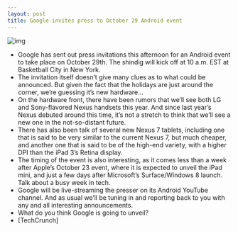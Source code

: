 ```yaml
---
layout: post
title: Google invites press to October 29 Android event
---
```

![img](http://media.idownloadblog.com/wp-content/uploads/2012/10/google-play.jpg)
* Google has sent out press invitations this afternoon for an Android event to take place on October 29th. The shindig will kick off at 10 a.m. EST at Basketball City in New York.
* The invitation itself doesn’t give many clues as to what could be announced. But given the fact that the holidays are just around the corner, we’re guessing it’s new hardware…
* On the hardware front, there have been rumors that we’ll see both LG and Sony-flavored Nexus handsets this year. And since last year’s Nexus debuted around this time, it’s not a stretch to think that we’ll see a new one in the not-so-distant future.
* There has also been talk of several new Nexus 7 tablets, including one that is said to be very similar to the current Nexus 7, but much cheaper, and another one that is said to be of the high-end variety, with a higher DPI than the iPad 3’s Retina display.
* The timing of the event is also interesting, as it comes less than a week after Apple’s October 23 event, where it is expected to unveil the iPad mini, and just a few days after Microsoft’s Surface/Windows 8 launch. Talk about a busy week in tech.
* Google will be live-streaming the presser on its Android YouTube channel. And as usual we’ll be tuning in and reporting back to you with any and all interesting announcements.
* What do you think Google is going to unveil?
* [TechCrunch]

